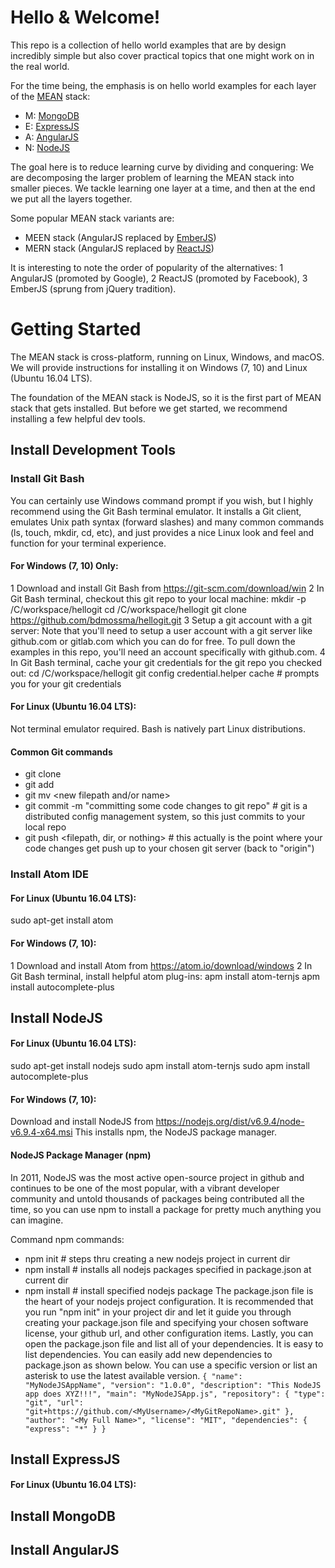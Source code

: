 # Hello & Welcome!
This repo is a collection of hello world examples
that are by design incredibly simple but also cover practical topics
that one might work on in the real world.

For the time being, the emphasis is on hello world examples for
each layer of the [MEAN](https://en.wikipedia.org/wiki/MEAN_(software_bundle)) stack:
+   M: [MongoDB](https://en.wikipedia.org/wiki/MongoDB)
+   E: [ExpressJS](https://en.wikipedia.org/wiki/Express.js)
+   A: [AngularJS](https://en.wikipedia.org/wiki/AngularJS)
+   N: [NodeJS](https://en.wikipedia.org/wiki/Node.js)

The goal here is to reduce learning curve by dividing and conquering: We are decomposing the larger problem
of learning the MEAN stack into smaller pieces.  We tackle learning one layer at a time, and then
at the end we put all the layers together.

Some popular MEAN stack variants are:
+   MEEN stack (AngularJS replaced by [EmberJS](https://en.wikipedia.org/wiki/Ember.js))
+   MERN stack (AngularJS replaced by [ReactJS](https://en.wikipedia.org/wiki/React_(JavaScript_library)))

It is interesting to note the order of popularity of the alternatives:
1 AngularJS (promoted by Google),
2 ReactJS (promoted by Facebook),
3 EmberJS (sprung from jQuery tradition).

# Getting Started
The MEAN stack is cross-platform, running on Linux, Windows, and macOS.  We will provide instructions
for installing it on Windows (7, 10) and Linux (Ubuntu 16.04 LTS).

The foundation of the
MEAN stack is NodeJS, so it is the first part of
MEAN stack that gets installed.  But before we get started, we recommend installing a
few helpful dev tools.

## Install Development Tools
### Install Git Bash
You can certainly use Windows command prompt if you wish, but I highly recommend using
the Git Bash terminal emulator.  It installs a Git client, emulates Unix path syntax (forward slashes)
and many common commands (ls, touch, mkdir, cd, etc), and just provides a nice Linux look and feel
and function for your terminal experience.

#### For Windows (7, 10) Only:
1   Download and install Git Bash from https://git-scm.com/download/win
2   In Git Bash terminal, checkout this git repo to your local machine:
mkdir -p /C/workspace/hellogit
cd /C/workspace/hellogit
git clone https://github.com/bdmossma/hellogit.git
3   Setup a git account with a git server:
Note that you'll need to setup a user account with a git server like github.com or gitlab.com
which you can do for free.  To pull down the examples in this repo, you'll need
an account specifically with github.com.
4   In Git Bash terminal, cache your git credentials for the git repo you checked out:
cd /C/workspace/hellogit
git config credential.helper cache    # prompts you for your git credentials

#### For Linux (Ubuntu 16.04 LTS):
Not terminal emulator required. Bash is natively part Linux distributions.

#### Common Git commands
-   git clone <repo url>
-   git add <file or dir>
-   git mv <current filename> <new filepath and/or name>
-   git commit <filepath or dir> -m "committing some code changes to git repo"    # git is a distributed config management system, so this just commits to your local repo
-   git push <filepath, dir, or nothing>    # this actually is the point where your code changes get push up to your chosen git server (back to "origin")

### Install Atom IDE
#### For Linux (Ubuntu 16.04 LTS):
sudo apt-get install atom

#### For Windows (7, 10):
1   Download and install Atom from https://atom.io/download/windows
2   In Git Bash terminal, install helpful atom plug-ins:
apm install atom-ternjs
apm install autocomplete-plus

## Install NodeJS
#### For Linux (Ubuntu 16.04 LTS):
sudo apt-get install nodejs
sudo apm install atom-ternjs
sudo apm install autocomplete-plus

#### For Windows (7, 10):
Download and install NodeJS from https://nodejs.org/dist/v6.9.4/node-v6.9.4-x64.msi
This installs npm, the NodeJS package manager.

#### NodeJS Package Manager (npm)
In 2011, NodeJS was the most active
open-source project in github and continues to be one of the most popular, with a vibrant
developer community and untold thousands of packages being contributed all the time,
so you can use npm to install a package for pretty much anything
you can imagine.

Command npm commands:
-   npm init        # steps thru creating a new nodejs project in current dir
-   npm install     # installs all nodejs packages specified in package.json at current dir
-   npm install <package name>    # install specified nodejs package
The package.json file is the heart of your nodejs project configuration.
It is recommended that you run "npm init" in your project dir and let it guide you through
creating your package.json file and specifying your chosen software license, your
github url, and other configuration items.
Lastly, you can open the package.json file and list all of your dependencies.
It is easy to list dependencies. You can easily add new dependencies to
package.json as shown below. You can use a specific version or list an asterisk
to use the latest available version.
`
{
  "name": "MyNodeJSAppName",
  "version": "1.0.0",
  "description": "This NodeJS app does XYZ!!!",
  "main": "MyNodeJSApp.js",
  "repository": {
    "type": "git",
    "url": "git+https://github.com/<MyUsername>/<MyGitRepoName>.git"
  },
  "author": "<My Full Name>",
  "license": "MIT",
  "dependencies": {
      "express": "*"
  }
}
`

## Install ExpressJS
#### For Linux (Ubuntu 16.04 LTS):

## Install MongoDB
## Install AngularJS
